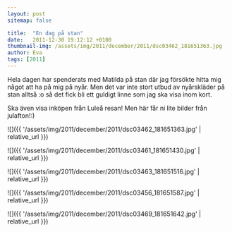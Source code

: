 ```yaml
---
layout: post
sitemap: false

title:  "En dag på stan"
date:   2011-12-30 19:12:12 +0100
thumbnail-img: /assets/img/2011/december/2011/dsc03462_181651363.jpg
author: Eva
tags: [2011]
---
```


Hela dagen har spenderats med Matilda på stan där jag försökte hitta mig något att ha på mig på nyår. Men det var inte stort utbud av nyårskläder på stan alltså :o så det fick bli ett guldigt linne som jag ska visa inom kort. 

Ska även visa inköpen från Luleå resan! Men här får ni lite bilder från julafton!:)

![]({{ '/assets/img/2011/december/2011/dsc03462_181651363.jpg'  | relative_url }})

![]({{ '/assets/img/2011/december/2011/dsc03461_181651430.jpg'  | relative_url }})

![]({{ '/assets/img/2011/december/2011/dsc03463_181651516.jpg'  | relative_url }})

![]({{ '/assets/img/2011/december/2011/dsc03456_181651587.jpg'  | relative_url }})

![]({{ '/assets/img/2011/december/2011/dsc03469_181651642.jpg'  | relative_url }})

